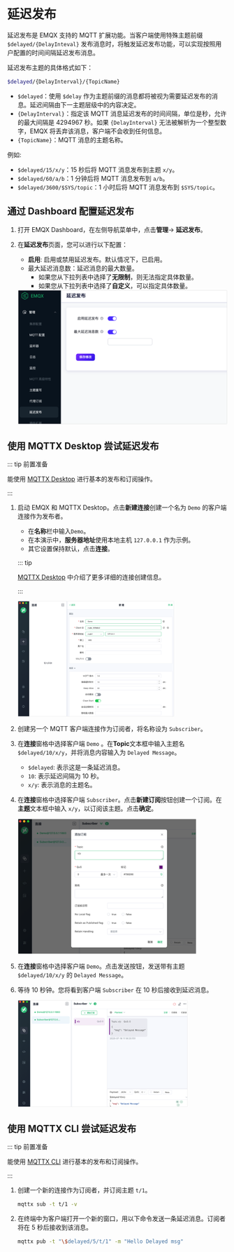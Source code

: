 # 延迟发布

延迟发布是 EMQX 支持的 MQTT 扩展功能。当客户端使用特殊主题前缀 `$delayed/{DelayInteval}` 发布消息时，将触发延迟发布功能，可以实现按照用户配置的时间间隔延迟发布消息。

延迟发布主题的具体格式如下：

```bash
$delayed/{DelayInterval}/{TopicName}
```

- `$delayed`：使用 `$delay` 作为主题前缀的消息都将被视为需要延迟发布的消息。延迟间隔由下一主题层级中的内容决定。
- `{DelayInterval}`：指定该 MQTT 消息延迟发布的时间间隔，单位是秒，允许的最大间隔是 4294967 秒。如果 `{DelayInterval}` 无法被解析为一个整型数字，EMQX 将丢弃该消息，客户端不会收到任何信息。
- `{TopicName}`：MQTT 消息的主题名称。

例如:

- `$delayed/15/x/y`：15 秒后将 MQTT 消息发布到主题 `x/y`。
- `$delayed/60/a/b`：1 分钟后将 MQTT 消息发布到 `a/b`。
- `$delayed/3600/$SYS/topic`：1 小时后将 MQTT 消息发布到 `$SYS/topic`。

## 通过 Dashboard 配置延迟发布

1. 打开 EMQX Dashboard，在左侧导航菜单中，点击**管理**-> **延迟发布**。

2. 在**延迟发布**页面，您可以进行以下配置：

   - **启用**: 启用或禁用延迟发布。默认情况下，已启用。
   - 最大延迟消息数：延迟消息的最大数量。
     - 如果您从下拉列表中选择了**无限制**，则无法指定具体数量。
     - 如果您从下拉列表中选择了**自定义**，可以指定具体数量。

   <img src="./assets/delay-publish-dashboard.png" alt="delay-publish-dashboard" style="zoom:50%;" />

## 使用 MQTTX Desktop 尝试延迟发布

::: tip 前置准备

能使用 [MQTTX Desktop](./publish-and-subscribe.md#mqttx-desktop) 进行基本的发布和订阅操作。

:::

1. 启动 EMQX 和 MQTTX Desktop。点击**新建连接**创建一个名为 `Demo` 的客户端连接作为发布者。

   - 在**名称**栏中输入`Demo`。
   - 在本演示中，**服务器地址**使用本地主机 `127.0.0.1` 作为示例。
   - 其它设置保持默认，点击**连接**。

   ::: tip

   [MQTTX Desktop](./publish-and-subscribe.md/#mqttx-desktop) 中介绍了更多详细的连接创建信息。

   :::

   <img src="./assets/retain-message-new-connection.png" alt="retain-message-new-connection-general" style="zoom:35%;" />

2. 创建另一个 MQTT 客户端连接作为订阅者，将名称设为 `Subscriber`。

3. 在**连接**窗格中选择客户端 `Demo` 。在**Topic**文本框中输入主题名 `$delayed/10/x/y`，并将消息内容输入为 `Delayed Message`。

   - `$delayed`: 表示这是一条延迟消息。
   - `10`: 表示延迟间隔为 10 秒。
   - `x/y`: 表示消息的主题名。

4. 在**连接**窗格中选择客户端 `Subscriber`。点击**新建订阅**按钮创建一个订阅。在**主题**文本框中输入 `x/y`，以订阅该主题。点击**确定**。

   <img src="./assets/delay-publish-sub.png" alt="delay-publish-sub" style="zoom:40%;" />

5. 在**连接**窗格中选择客户端 `Demo`。点击发送按钮，发送带有主题 `$delayed/10/x/y` 的 `Delayed Message`。

6. 等待 10 秒钟。您将看到客户端 `Subscriber` 在 10 秒后接收到延迟消息。

   <img src="./assets/receive-delayed-message.png" alt="receive-delayed-message" style="zoom:38%;" />

## 使用 MQTTX CLI 尝试延迟发布

::: tip 前置准备

能使用 [MQTTX CLI](./publish-and-subscribe.md#mqttx-cli) 进行基本的发布和订阅操作。

:::

1. 创建一个新的连接作为订阅者，并订阅主题 `t/1`。

   ```bash
   mqttx sub -t t/1 -v
   ```

2. 在终端中为客户端打开一个新的窗口，用以下命令发送一条延迟消息。订阅者将在 5 秒后接收到该消息。

   ```bash
   mqttx pub -t "\$delayed/5/t/1" -m "Hello Delayed msg"
   ```


